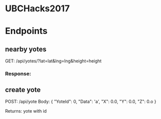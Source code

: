 # UBCHacks2017


# Endpoints

## nearby yotes
GET: /api/yotes/?lat=lat&lng=lng&height=height
### Response:
   
## create yote
POST: /api/yote
Body: {
 "YoteId": 0,
 "Data": 'a',
 "X": 0.0,
 "Y": 0.0,
 "Z": 0.o
}

Returns: yote with id
